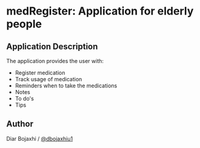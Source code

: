 # medRegister: Application for elderly people

## Application Description

The application provides the user with:

* Register medication
* Track usage of medication
* Reminders when to take the medications
* Notes
* To do's
* Tips

## Author
Diar Bojaxhi / [@dbojaxhiu1](https://github.com/dbojaxhiu1)
